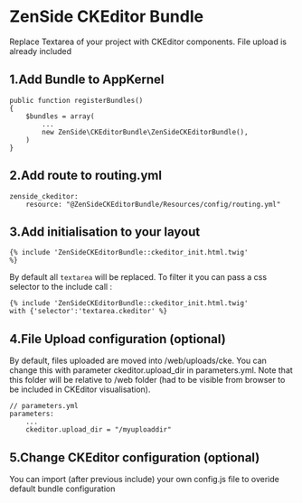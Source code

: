ZenSide CKEditor Bundle
=======================

Replace Textarea of your project with CKEditor components. File upload is already included

1.Add Bundle to AppKernel
--------------
    public function registerBundles()
    {
        $bundles = array(
            ...
            new ZenSide\CKEditorBundle\ZenSideCKEditorBundle(),
        )
    }

2.Add route to routing.yml
--------------
    zenside_ckeditor:
        resource: "@ZenSideCKEditorBundle/Resources/config/routing.yml"

3.Add initialisation to your layout
--------------

<code>{% include 'ZenSideCKEditorBundle::ckeditor_init.html.twig' %}</code>
    
By default all <code>textarea</code> will be replaced. To filter it you can pass a css selector to the include call :

<code>{% include 'ZenSideCKEditorBundle::ckeditor_init.html.twig' with {'selector':'textarea.ckeditor' %}</code>
    
4.File Upload configuration (optional)
--------------
By default, files uploaded are moved into /web/uploads/cke. You can change this with parameter ckeditor.upload_dir in parameters.yml.
Note that this folder will be relative to /web folder (had to be visible from browser to be included in CKEditor visualisation).

    // parameters.yml
    parameters:
        ...
        ckeditor.upload_dir = "/myuploaddir"
    
5.Change CKEditor configuration (optional)
--------------
You can import (after previous include) your own config.js file to overide default bundle configuration